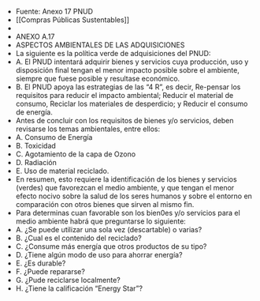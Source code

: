 - Fuente: Anexo 17 PNUD
- [[Compras Públicas Sustentables]]
- 
- ANEXO A.17
- ASPECTOS AMBIENTALES DE LAS ADQUISICIONES
- La siguiente es la política verde de adquisiciones del PNUD:
- A.	El PNUD intentará adquirir bienes y servicios cuya producción, uso y disposición final tengan el menor impacto posible sobre el ambiente, siempre que fuese posible y resultase económico.
- B.	El PNUD apoya las estrategias de las “4 R”,  es decir, Re-pensar los requisitos para reducir el impacto ambiental; Reducir el material de consumo, Reciclar los materiales de desperdicio; y Reducir el consumo de energía.
- Antes de concluir con los requisitos de bienes y/o servicios, deben revisarse los temas ambientales, entre ellos:
- A.	Consumo de Energía
- B.	Toxicidad
- C.	Agotamiento de la capa de Ozono
- D.	Radiación
- E.	Uso de material reciclado.
- En resumen, esto requiere la identificación de los bienes y servicios (verdes) que favorezcan el medio ambiente, y que tengan el menor efecto nocivo sobre la salud de los seres humanos y sobre el entorno en comparación  con otros bienes que sirven al mismo fin.
- Para determinas cuan favorable son los bien0es y/o servicios para el medio ambiente habrá que preguntarse lo siguiente:
- A.	¿Se puede utilizar una sola vez (descartable) o varias?
- B.	¿Cual es el contenido del reciclado?
- C.	¿Consume más energía que otros productos de su tipo?
- D.	¿Tiene algún modo de uso para ahorrar energía?
- E.	¿Es durable?
- F.	¿Puede repararse?
- G.	¿Pude reciclarse localmente?
- H.	¿Tiene la calificación “Energy Star”?
